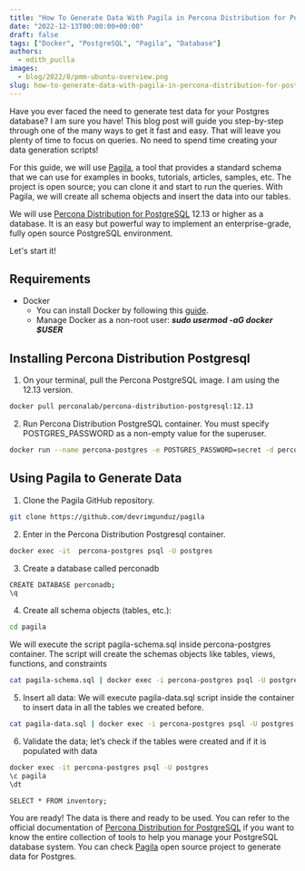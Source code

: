 ```yaml
---
title: "How To Generate Data With Pagila in Percona Distribution for PostgreSQL"
date: "2022-12-13T00:00:00+00:00"
draft: false
tags: ["Docker", "PostgreSQL", "Pagila", "Database"]
authors:
  - edith_puclla
images:
  - blog/2022/8/pmm-ubuntu-overview.png
slug: how-to-generate-data-with-pagila-in-percona-distribution-for-postgresql
---
```


Have you ever faced the need to generate test data for your Postgres database? I am sure you have! This blog post will guide you step-by-step through one of the many ways to get it fast and easy. That will leave you plenty of time to focus on queries. No need to spend time creating your data generation scripts!

For this guide, we will use [Pagila](https://github.com/devrimgunduz/pagila), a tool that provides a standard schema that we can use for examples in books, tutorials, articles, samples, etc. The project is open source; you can clone it and start to run the queries. With Pagila, we will create all schema objects and insert the data into our tables.

We will use [Percona Distribution for PostgreSQL](https://www.percona.com/software/postgresql-distribution) 12.13 or higher as a database. It is an easy but powerful way to implement an enterprise-grade, fully open source PostgreSQL environment.

Let's start it!

## Requirements

- Docker
  - You can install Docker by following this [guide](https://docs.docker.com/engine/install/ubuntu/).
  - Manage Docker as a non-root user: **_sudo usermod -aG docker $USER_**

## Installing Percona Distribution Postgresql

1. On your terminal, pull the Percona PostgreSQL image. I am using the 12.13 version.

```bash
docker pull perconalab/percona-distribution-postgresql:12.13
```

2. Run Percona Distribution PostgreSQL container. You must specify POSTGRES_PASSWORD as a non-empty value for the superuser.

```bash
docker run --name percona-postgres -e POSTGRES_PASSWORD=secret -d perconalab/percona-distribution-postgresql:12.13
```

## Using Pagila to Generate Data

1. Clone the Pagila GitHub repository.

```bash
git clone https://github.com/devrimgunduz/pagila
```

2. Enter in the Percona Distribution Postgresql container.

```bash
docker exec -it  percona-postgres psql -U postgres
```

3. Create a database called perconadb

```bash
CREATE DATABASE perconadb;
\q
```

4. Create all schema objects (tables, etc.):

```bash
cd pagila
```

We will execute the script pagila-schema.sql inside percona-postgres container. The script will create the schemas objects like tables, views, functions, and constraints

```bash
cat pagila-schema.sql | docker exec -i percona-postgres psql -U postgres -d perconadb
```

5. Insert all data:
   We will execute pagila-data.sql script inside the container to insert data in all the tables we created before.

```bash
cat pagila-data.sql | docker exec -i percona-postgres psql -U postgres -d perconadb
```

6. Validate the data; let’s check if the tables were created and if it is populated with data

```bash
docker exec -it percona-postgres psql -U postgres
\c pagila
\dt

```

```postgresql
SELECT * FROM inventory;
```

You are ready! The data is there and ready to be used.
You can refer to the official documentation of [Percona Distribution for PostgreSQL](https://www.percona.com/software/postgresql-distribution) if you want to know the entire collection of tools to help you manage your PostgreSQL database system.
You can check [Pagila](https://github.com/devrimgunduz/pagila) open source project to generate data for Postgres.
